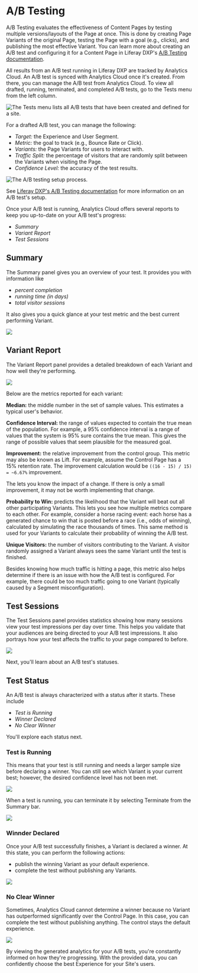 # A/B Testing

A/B Testing evaluates the effectiveness of Content Pages by testing multiple versions/layouts of the Page at once. This is done by creating Page Variants of the original Page, testing the Page with a goal (e.g., clicks), and publishing the most effective Variant. You can learn more about creating an A/B test and configuring it for a Content Page in Liferay DXP's [A/B Testing documentation](https://learn.liferay.com/dxp/7.x/en/site-building/optimizing-sites/ab-testing/ab-testing.html).

All results from an A/B test running in Liferay DXP are tracked by Analytics Cloud. An A/B test is synced with Analytics Cloud once it's created. From there, you can manage the A/B test from Analytics Cloud. To view all drafted, running, terminated, and completed A/B tests, go to the Tests menu from the left column.

![The Tests menu lists all A/B tests that have been created and defined for a site.](a-b-testing/images/01.png)

For a drafted A/B test, you can manage the following:

* *Target:* the Experience and User Segment.
* *Metric:* the goal to track (e.g., Bounce Rate or Click).
* *Variants:* the Page Variants for users to interact with.
* *Traffic Split:* the percentage of visitors that are randomly split between the Variants when visiting the Page.
* *Confidence Level:* the accuracy of the test results.

![The A/B testing setup process.](a-b-testing/images/02.png)

See [Liferay DXP's A/B Testing documentation](https://learn.liferay.com/dxp/7.x/en/site-building/optimizing-sites/ab-testing/ab-testing.html) for more information on an A/B test's setup.

Once your A/B test is running, Analytics Cloud offers several reports to keep you up-to-date on your A/B test's progress:

* *Summary*
* *Variant Report*
* *Test Sessions*

## Summary

The Summary panel gives you an overview of your test. It provides you with information like

* *percent completion*
* *running time (in days)*
* *total visitor sessions*

It also gives you a quick glance at your test metric and the best current performing Variant.

![](a-b-testing/images/03.png)

## Variant Report

The Variant Report panel provides a detailed breakdown of each Variant and how well they're performing.

![](a-b-testing/images/04.png)

Below are the metrics reported for each variant:

**Median:** the middle number in the set of sample values. This estimates a typical user's behavior.

**Confidence Interval:** the range of values expected to contain the true mean of the population. For example, a 95% confidence interval is a range of values that the system is 95% sure contains the true mean. This gives the range of possible values that seem plausible for the measured goal.

**Improvement:** the relative improvement from the control group. This metric may also be known as Lift. For example, assume the Control Page has a 15% retention rate. The improvement calculation would be `((16 - 15) / 15) = ~6.67%` improvement.

The lets you know the impact of a change. If there is only a small improvement, it may not be worth implementing that change.

**Probability to Win:** predicts the likelihood that the Variant will beat out all other participating Variants. This lets you see how multiple metrics compare to each other. For example, consider a horse racing event: each horse has a generated chance to win that is posted before a race (i.e., odds of winning), calculated by simulating the race thousands of times. This same method is used for your Variants to calculate their probability of winning the A/B test.

**Unique Visitors:** the number of visitors contributing to the Variant. A visitor randomly assigned a Variant always sees the same Variant until the test is finished.

Besides knowing how much traffic is hitting a page, this metric also helps determine if there is an issue with how the A/B test is configured. For example, there could be too much traffic going to one Variant (typically caused by a Segment misconfiguration).

## Test Sessions

The Test Sessions panel provides statistics showing how many sessions view your test impressions per day over time. This helps you validate that your audiences are being directed to your A/B test impressions. It also portrays how your test affects the traffic to your page compared to before.

![](a-b-testing/images/05.png)

Next, you'll learn about an A/B test's statuses.

## Test Status

An A/B test is always characterized with a status after it starts. These include

* *Test is Running*
* *Winner Declared*
* *No Clear Winner*

You'll explore each status next.

### Test is Running

This means that your test is still running and needs a larger sample size before declaring a winner. You can still see which Variant is your current best; however, the desired confidence level has not been met.

![](a-b-testing/images/06.png)

When a test is running, you can terminate it by selecting Terminate from the Summary bar.

![](a-b-testing/images/07.png)

### Winnder Declared

Once your A/B test successfully finishes, a Variant is declared a winner. At this state, you can perform the following actions:

* publish the winning Variant as your default experience.
* complete the test without publishing any Variants.

![](a-b-testing/images/08.png)

### No Clear Winner

Sometimes, Analytics Cloud cannot determine a winner because no Variant has outperformed significantly over the Control Page. In this case, you can complete the test without publishing anything. The control stays the default experience.

![](a-b-testing/images/09.png)

By viewing the generated analytics for your A/B tests, you're constantly informed on how they're progressing. With the provided data, you can confidently choose the best Experience for your Site's users.
